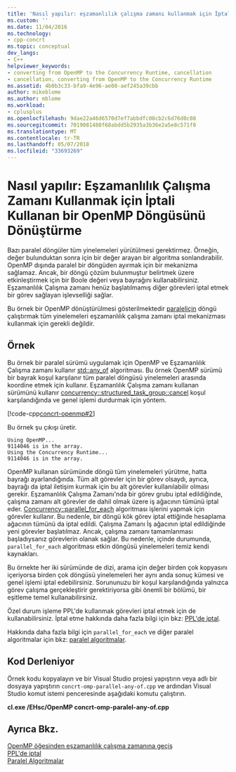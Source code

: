 ```yaml
---
title: 'Nasıl yapılır: eşzamanlılık çalışma zamanı kullanmak için İptali kullanan bir OpenMP döngüsünü dönüştürme | Microsoft Docs'
ms.custom: ''
ms.date: 11/04/2016
ms.technology:
- cpp-concrt
ms.topic: conceptual
dev_langs:
- C++
helpviewer_keywords:
- converting from OpenMP to the Concurrency Runtime, cancellation
- cancellation, converting from OpenMP to the Concurrency Runtime
ms.assetid: 4b0b3c33-bfa9-4e96-ae08-aef245a39cbb
author: mikeblome
ms.author: mblome
ms.workload:
- cplusplus
ms.openlocfilehash: 9dae22a46d6570d7ef7abbdfc08cb2c6d76d0c08
ms.sourcegitcommit: 7019081488f68abdd5b2935a3b36e2a5e8c571f8
ms.translationtype: MT
ms.contentlocale: tr-TR
ms.lasthandoff: 05/07/2018
ms.locfileid: "33693269"
---
```

# <a name="how-to-convert-an-openmp-loop-that-uses-cancellation-to-use-the-concurrency-runtime"></a>Nasıl yapılır: Eşzamanlılık Çalışma Zamanı Kullanmak için İptali Kullanan bir OpenMP Döngüsünü Dönüştürme
Bazı paralel döngüler tüm yinelemeleri yürütülmesi gerektirmez. Örneğin, değer bulunduktan sonra için bir değer arayan bir algoritma sonlandırabilir. OpenMP dışında paralel bir döngüden ayırmak için bir mekanizma sağlamaz. Ancak, bir döngü çözüm bulunmuştur belirtmek üzere etkinleştirmek için bir Boole değeri veya bayrağını kullanabilirsiniz. Eşzamanlılık Çalışma zamanı henüz başlatılmamış diğer görevleri iptal etmek bir görev sağlayan işlevselliği sağlar.  
  
 Bu örnek bir OpenMP dönüştürülmesi gösterilmektedir [paralel](../../parallel/concrt/how-to-use-parallel-invoke-to-write-a-parallel-sort-routine.md#parallel)[için](../../parallel/openmp/reference/for-openmp.md) döngü çalıştırmak tüm yinelemeleri eşzamanlılık çalışma zamanı iptal mekanizması kullanmak için gerekli değildir.  
  
## <a name="example"></a>Örnek  

 Bu örnek bir paralel sürümü uygulamak için OpenMP ve Eşzamanlılık Çalışma zamanı kullanır [std::any_of](../../standard-library/algorithm-functions.md#any_of) algoritması. Bu örnek OpenMP sürümü bir bayrak koşul karşılanır tüm paralel döngüsü yinelemeleri arasında koordine etmek için kullanır. Eşzamanlılık Çalışma zamanı kullanan sürümünü kullanır [concurrency::structured_task_group::cancel](reference/structured-task-group-class.md#cancel) koşul karşılandığında ve genel işlemi durdurmak için yöntem.  

  
 [!code-cpp[concrt-openmp#2](../../parallel/concrt/codesnippet/cpp/convert-an-openmp-loop-that-uses-cancellation_1.cpp)]  
  
 Bu örnek şu çıkışı üretir.  
  
```Output  
Using OpenMP...  
9114046 is in the array.  
Using the Concurrency Runtime...  
9114046 is in the array.  
```  
  
 OpenMP kullanan sürümünde döngü tüm yinelemeleri yürütme, hatta bayrağı ayarlandığında. Tüm alt görevler için bir görev olsaydı, ayrıca, bayrağı da iptal iletişim kurmak için bu alt görevler kullanılabilir olması gerekir. Eşzamanlılık Çalışma Zamanı'nda bir görev grubu iptal edildiğinde, çalışma zamanı alt görevler de dahil olmak üzere iş ağacının tümünü iptal eder. [Concurrency::parallel_for_each](reference/concurrency-namespace-functions.md#parallel_for_each) algoritması işlerini yapmak için görevler kullanır. Bu nedenle, bir döngü kök görev iptal ettiğinde hesaplama ağacının tümünü da iptal edildi. Çalışma Zamanı İş ağacının iptal edildiğinde yeni görevler başlatılmaz. Ancak, çalışma zamanı tamamlanması başladıysanız görevlerin olanak sağlar. Bu nedenle, içinde durumunda, `parallel_for_each` algoritması etkin döngüsü yinelemeleri temiz kendi kaynakları.  
  
 Bu örnekte her iki sürümünde de dizi, arama için değer birden çok kopyasını içeriyorsa birden çok döngüsü yinelemeleri her aynı anda sonuç kümesi ve genel işlemi iptal edebilirsiniz. Sorununuzu bir koşul karşılandığında yalnızca görev çalışma gerçekleştirir gerektiriyorsa gibi önemli bir bölümü, bir eşitleme temel kullanabilirsiniz.  
  
 Özel durum işleme PPL'de kullanmak görevleri iptal etmek için de kullanabilirsiniz. İptal etme hakkında daha fazla bilgi için bkz: [PPL'de iptal](cancellation-in-the-ppl.md).  
  
 Hakkında daha fazla bilgi için `parallel_for_each` ve diğer paralel algoritmalar için bkz: [paralel algoritmalar](../../parallel/concrt/parallel-algorithms.md).  
  
## <a name="compiling-the-code"></a>Kod Derleniyor  
 Örnek kodu kopyalayın ve bir Visual Studio projesi yapıştırın veya adlı bir dosyaya yapıştırın `concrt-omp-parallel-any-of.cpp` ve ardından Visual Studio komut istemi penceresinde aşağıdaki komutu çalıştırın.  
  
 **cl.exe /EHsc/OpenMP concrt-omp-paralel-any-of.cpp**  
  
## <a name="see-also"></a>Ayrıca Bkz.  
 [OpenMP öğesinden eşzamanlılık çalışma zamanına geçiş](../../parallel/concrt/migrating-from-openmp-to-the-concurrency-runtime.md)   
 [PPL'de iptal](cancellation-in-the-ppl.md)   
 [Paralel Algoritmalar](../../parallel/concrt/parallel-algorithms.md)


